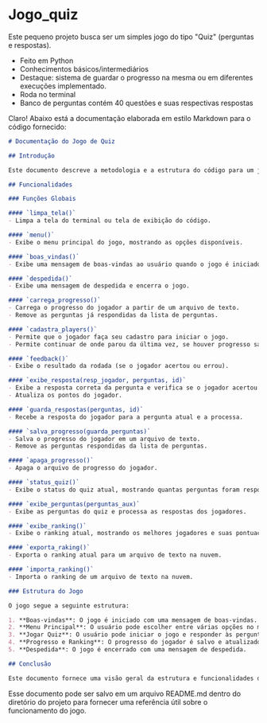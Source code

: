 # Jogo_quiz
Este pequeno projeto busca ser um simples jogo do tipo "Quiz" (perguntas e respostas).
- Feito em Python
- Conhecimentos básicos/intermediários
- Destaque: sistema de guardar o progresso na mesma ou em diferentes execuções implementado.
- Roda no terminal
- Banco de perguntas contém 40 questões e suas respectivas respostas


Claro! Abaixo está a documentação elaborada em estilo Markdown para o código fornecido:

```markdown
# Documentação do Jogo de Quiz

## Introdução

Este documento descreve a metodologia e a estrutura do código para um jogo de quiz desenvolvido em Python. O jogo permite que os usuários joguem um quiz interativo, importem/exportem rankings, e limpem o histórico do jogador.

## Funcionalidades

### Funções Globais

#### `limpa_tela()`
- Limpa a tela do terminal ou tela de exibição do código.

#### `menu()`
- Exibe o menu principal do jogo, mostrando as opções disponíveis.

#### `boas_vindas()`
- Exibe uma mensagem de boas-vindas ao usuário quando o jogo é iniciado.

#### `despedida()`
- Exibe uma mensagem de despedida e encerra o jogo.

#### `carrega_progresso()`
- Carrega o progresso do jogador a partir de um arquivo de texto.
- Remove as perguntas já respondidas da lista de perguntas.

#### `cadastra_players()`
- Permite que o jogador faça seu cadastro para iniciar o jogo.
- Permite continuar de onde parou da última vez, se houver progresso salvo.

#### `feedback()`
- Exibe o resultado da rodada (se o jogador acertou ou errou).

#### `exibe_resposta(resp_jogador, perguntas, id)`
- Exibe a resposta correta da pergunta e verifica se o jogador acertou.
- Atualiza os pontos do jogador.

#### `guarda_respostas(perguntas, id)`
- Recebe a resposta do jogador para a pergunta atual e a processa.

#### `salva_progresso(guarda_perguntas)`
- Salva o progresso do jogador em um arquivo de texto.
- Remove as perguntas respondidas da lista de perguntas.

#### `apaga_progresso()`
- Apaga o arquivo de progresso do jogador.

#### `status_quiz()`
- Exibe o status do quiz atual, mostrando quantas perguntas foram respondidas e quantos pontos o jogador tem.

#### `exibe_perguntas(perguntas_aux)`
- Exibe as perguntas do quiz e processa as respostas dos jogadores.

#### `exibe_ranking()`
- Exibe o ranking atual, mostrando os melhores jogadores e suas pontuações.

#### `exporta_raking()`
- Exporta o ranking atual para um arquivo de texto na nuvem.

#### `importa_ranking()`
- Importa o ranking de um arquivo de texto na nuvem.

### Estrutura do Jogo

O jogo segue a seguinte estrutura:

1. **Boas-vindas**: O jogo é iniciado com uma mensagem de boas-vindas.
2. **Menu Principal**: O usuário pode escolher entre várias opções no menu principal, como iniciar o jogo, importar/exportar rankings, exibir rankings e limpar o histórico do jogador.
3. **Jogar Quiz**: O usuário pode iniciar o jogo e responder às perguntas do quiz.
4. **Progresso e Ranking**: O progresso do jogador é salvo e atualizado conforme ele avança no jogo. Os rankings são exibidos e atualizados de acordo com as pontuações dos jogadores.
5. **Despedida**: O jogo é encerrado com uma mensagem de despedida.

## Conclusão

Este documento fornece uma visão geral da estrutura e funcionalidades do jogo de quiz desenvolvido em Python. Ele oferece uma experiência interativa para os usuários, permitindo que joguem e acompanhem seu progresso ao longo do tempo.
```

Esse documento pode ser salvo em um arquivo README.md dentro do diretório do projeto para fornecer uma referência útil sobre o funcionamento do jogo.
